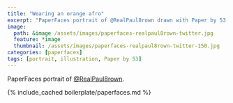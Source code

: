 ```yaml
---
title: "Wearing an orange afro"
excerpt: "PaperFaces portrait of @RealPaul8rown drawn with Paper by 53 on an iPad."
image: 
  path: &image /assets/images/paperfaces-realpaul8rown-twitter.jpg 
  feature: *image
  thumbnail: /assets/images/paperfaces-realpaul8rown-twitter-150.jpg
categories: [paperfaces]
tags: [portrait, illustration, Paper by 53]
---
```


PaperFaces portrait of [@RealPaul8rown](https://twitter.com/RealPaul8rown).

{% include_cached boilerplate/paperfaces.md %}
